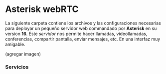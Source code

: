 # Asterisk webRTC

La siguiente carpeta contiene los archivos y las configuraciones necesarias para deployar un pequeño servidor web commandado por **Asterisk** en su version **16**. Este *servidor* nos permite hacer llamadas, videollamadas, conferencias, compartir pantalla, enviar mensajes, etc. En una interfaz muy amigable.

(agregar imagen)

### Servicios

